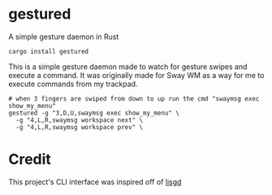 # gestured
A simple gesture daemon in Rust

`cargo install gestured`

This is a simple gesture daemon made to watch for gesture swipes and execute a command.  It was originally made for Sway WM as a way for me to execute commands from my trackpad.

```console
# when 3 fingers are swiped from down to up run the cmd "swaymsg exec show_my_menu"
gestured -g "3,D,U,swaymsg exec show_my_menu" \
  -g "4,L,R,swaymsg workspace next" \
  -g "4,L,R,swaymsg workspace prev" \
```

# Credit

This project's CLI interface was inspired off of [lisgd](https://git.sr.ht/~mil/lisgd)
